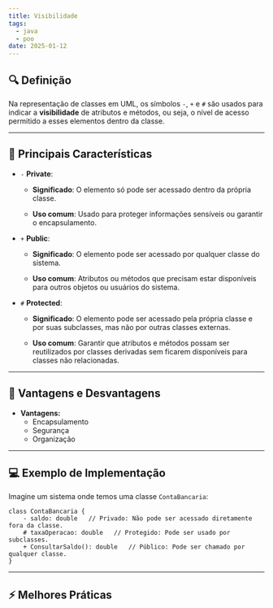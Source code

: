 ```yaml
---
title: Visibilidade
tags:
  - java
  - poo
date: 2025-01-12
---
```


## 🔍 Definição

Na representação de classes em UML, os símbolos `-`, `+` e `#` são usados para indicar a **visibilidade** de atributos e métodos, ou seja, o nível de acesso permitido a esses elementos dentro da classe.

---

## 📝 Principais Características

- `-` **Private**:
	- **Significado**: 
		O elemento só pode ser acessado dentro da própria classe.
		
	- **Uso comum**: 
		Usado para proteger informações sensíveis ou garantir o encapsulamento.
		
- `+` **Public**:
	- **Significado**:
		O elemento pode ser acessado por qualquer classe do sistema.
		
	- **Uso comum**:
		Atributos ou métodos que precisam estar disponíveis para outros objetos ou usuários do sistema.
		
- `#` **Protected**:
	- **Significado**:
		O elemento pode ser acessado pela própria classe e por suas subclasses, mas não por outras classes externas.
		
	- **Uso comum**:
		Garantir que atributos e métodos possam ser reutilizados por classes derivadas sem ficarem disponíveis para classes não relacionadas.
---

## 🧩 Vantagens e Desvantagens

- **Vantagens:**
	- Encapsulamento
	- Segurança
	- Organização

---

## 💻 Exemplo de Implementação

Imagine um sistema onde temos uma classe `ContaBancaria`:

```
class ContaBancaria {
	- saldo: double   // Privado: Não pode ser acessado diretamente fora da classe.
	# taxaOperacao: double   // Protegido: Pode ser usado por subclasses.
	+ ConsultarSaldo(): double   // Público: Pode ser chamado por qualquer classe.
}
```
---

## ⚡ Melhores Práticas
